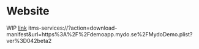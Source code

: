 # Website
WIP
[link](itms-services://?action=download-manifest&url=https%3A%2F%2Fdemoapp.mydo.se%2FMydoDemo.plist?ver%3D042beta2)
itms-services://?action=download-manifest&url=https%3A%2F%2Fdemoapp.mydo.se%2FMydoDemo.plist?ver%3D042beta2

